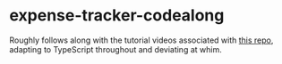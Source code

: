 # expense-tracker-codealong

Roughly follows along with the tutorial videos associated with [this repo](https://github.com/PacktPublishing/React---The-Complete-Guide-incl.-Hooks-React-Router-and-Redux-Second-Edition-2021-Updated), adapting to TypeScript throughout and deviating at whim.
